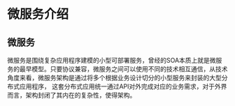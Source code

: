 # 微服务介绍

## 微服务

微服务是围绕复杂应用程序建模的小型可部署服务，曾经的SOA本质上就是微服务的最早模型。只要协议兼容，微服务之间可以使用不同的技术相互通信，从技术角度来看，微服务架构是通过将多个根据业务设计切分的小型服务来封装的大型分布式应用程序，
这套分布式应用统一通过API对外完成对应的业务需求，对于外界而言，架构封闭了其内在的复杂性，使得架构。